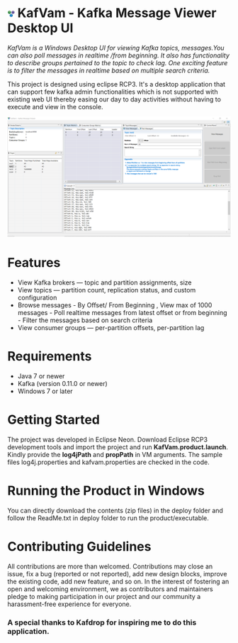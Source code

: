 <img src="https://github.com/vamsiprasanth/Kafvam/blob/main/icons/types.gif" alt="logo"/> KafVam - Kafka Message Viewer Desktop UI
===
<em>KafVam is a Windows Desktop UI for viewing Kafka topics, messages.You can also poll messages in realtime /from beginning. It also has functionality to describe groups pertained to the topic to check lag. One exciting feature is to filter the messages in realtime based on multiple search criteria.</em>

This project is designed using eclipse RCP3. It's a desktop application that can support few kafka admin functionalities which is not supported with existing web UI thereby easing our day to day activities without having to execute and view in the console.


![ScreenShot](https://github.com/vamsiprasanth/Kafvam/blob/main/img/KafVam.png)


# Features
* View Kafka brokers — topic and partition assignments, size
* View topics — partition count, replication status, and custom configuration
* Browse messages - By Offset/ From Beginning , View max of 1000 messages
                  -  Poll realtime messages from latest offset or from beginning
                  - Filter the messages based on search criteria
* View consumer groups — per-partition  offsets, per-partition lag

# Requirements
* Java 7 or newer
* Kafka (version 0.11.0 or newer) 
* Windows 7 or later

# Getting Started
The project was developed in Eclipse Neon. Download Eclipse RCP3 development tools and import the project and run <b>KafVam.product.launch</b>. Kindly provide the <b>log4jPath</b> and <b>propPath</b> in VM arguments. The sample files log4j.properties and kafvam.properties are checked in the code.

# Running the Product in Windows
You can directly download the contents (zip files) in the deploy folder and follow the ReadMe.txt in deploy folder to run the product/executable.

# Contributing Guidelines
All contributions are more than welcomed. Contributions may close an issue, fix a bug (reported or not reported), add new design blocks, improve the existing code, add new feature, and so on. In the interest of fostering an open and welcoming environment, we as contributors and maintainers pledge to making participation in our project and our community a harassment-free experience for everyone.

### A special thanks to Kafdrop for inspiring me to do this application.

